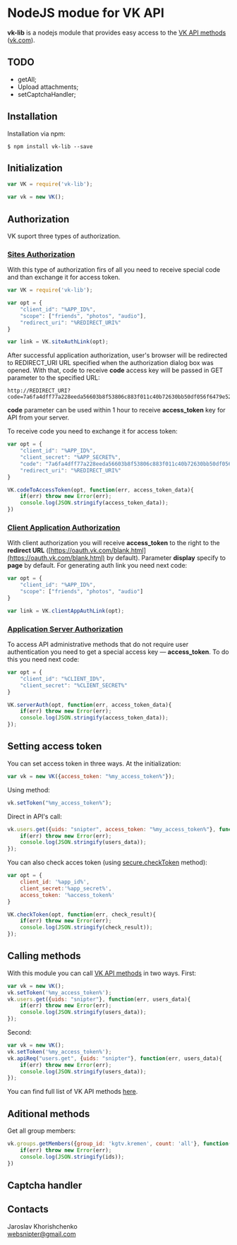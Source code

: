 # NodeJS modue for VK API

**vk-lib** is a nodejs module that provides easy access to the [VK API methods](https://vk.com/dev/methods) ([vk.com](vk.com)).

## TODO

- getAll;
- Upload attachments;
- setCaptchaHandler;

## Installation

Installation via npm:

```
$ npm install vk-lib --save
```

## Initialization

```javascript
var VK = require('vk-lib');

var vk = new VK();
```

## Authorization

VK suport three types of authorization.

### [Sites Authorization](https://vk.com/dev/auth_sites)

With this type of authorization firs of all you need to receive special code and than exchange it for access token.

```javascript
var VK = require('vk-lib');

var opt = {
	"client_id": "%APP_ID%",  
	"scope": ["friends", "photos", "audio"],
	"redirect_uri": "%REDIRECT_URI%"
}

var link = VK.siteAuthLink(opt);
```

After successful application authorization, user's browser will be redirected to REDIRECT_URI URL specified when the authorization dialog box was opened. With that, code to receive **code** access key will be passed in GET parameter to the specified URL:

```
http://REDIRECT_URI?code=7a6fa4dff77a228eeda56603b8f53806c883f011c40b72630bb50df056f6479e52a
```
**code** parameter can be used within 1 hour to receive **access_token** key for API from your server.

To receive code you need to exchange it for access token:

```javascript
var opt = {
	"client_id": "%APP_ID%",  
	"client_secret": "%APP_SECRET%",  
	"code": "7a6fa4dff77a228eeda56603b8f53806c883f011c40b72630bb50df056f6479e52a"
	"redirect_uri": "%REDIRECT_URI%"
}

VK.codeToAccessToken(opt, function(err, access_token_data){
	if(err) throw new Error(err);
	console.log(JSON.stringify(access_token_data));
})
```

### [Client Application Authorization](https://vk.com/dev/auth_mobile)

With client authorization you will receive **access_token** to the right to the **redirect URL** ([https://oauth.vk.com/blank.html](https://oauth.vk.com/blank.html) by default). Parameter **display** specify to **page** by default. For generating auth link you need next code:

```javascript
var opt = {
	"client_id": "%APP_ID%",
	"scope": ["friends", "photos", "audio"]
}

var link = VK.clientAppAuthLink(opt);
```

### [Application Server Authorization](https://vk.com/dev/auth_server)

To access API administrative methods that do not require user authentication you need to get a special access key — **access_token**. To do this you need next code:

```javascript
var opt = {
	"client_id": "%CLIENT_ID%",
	"client_secret": "%CLIENT_SECRET%"
}

VK.serverAuth(opt, function(err, access_token_data){
	if(err) throw new Error(err);
	console.log(JSON.stringify(access_token_data));
});
```

## Setting access token

You can set access token in three ways. At the initialization:

```javascript
var vk = new VK({access_token: "%my_access_token%"});
```

Using method:


```javascript
vk.setToken("%my_access_token%");
```

Direct in API's call:


```javascript
vk.users.get({uids: "snipter", access_token: "%my_access_token%"}, function(err, users_data){
	if(err) throw new Error(err);
	console.log(JSON.stringify(users_data));
});
```

You can also check acces token (using [secure.checkToken](https://vk.com/dev/secure.checkToken) method):

```javascript
var opt = {
	client_id: '%app_id%', 
	client_secret:'%app_secret%', 
	access_token: '%access_token%'
}

VK.checkToken(opt, function(err, check_result){
	if(err) throw new Error(err);
	console.log(JSON.stringify(check_result));
});
```

## Calling methods

With this module you can call [VK API methods](https://vk.com/dev/methods) in two ways. First:

```javascript
var vk = new VK();
vk.setToken('%my_access_token%');
vk.users.get({uids: "snipter"}, function(err, users_data){
	if(err) throw new Error(err);
	console.log(JSON.stringify(users_data));
});
```

Second:

```javascript
var vk = new VK();
vk.setToken('%my_access_token%');
vk.apiReq("users.get", {uids: "snipter"}, function(err, users_data){
	if(err) throw new Error(err);
	console.log(JSON.stringify(users_data));
});
```

You can find full list of VK API methods [here](https://vk.com/dev/methods).

## Aditional methods

Get all group members:

```javascript
vk.groups.getMembers({group_id: 'kgtv.kremen', count: 'all'}, function(err, ids){
	if(err) throw new Error(err);
	console.log(JSON.stringify(ids));
})
```

## Captcha handler

## Contacts

Jaroslav Khorishchenko<br/>
websnipter@gmail.com